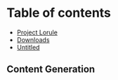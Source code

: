 # Table of contents

* [Project Lorule](README.md)
* [Downloads](downloads.md)
* [Untitled](untitled.md)

## Content Generation <a id="darkages-content"></a>

